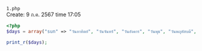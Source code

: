 `1.php`<br>
Create: 9 ก.ค. 2567 time 17:05<br>
```php
<?php
$days = array("sun" => "วันอาทิตย์", "วันจันทร์", "วันอังคาร", "วันพุธ", "วันพฤหัสบดี", "วันศุกร์", "วันเสาร์");

print_r($days);

```
